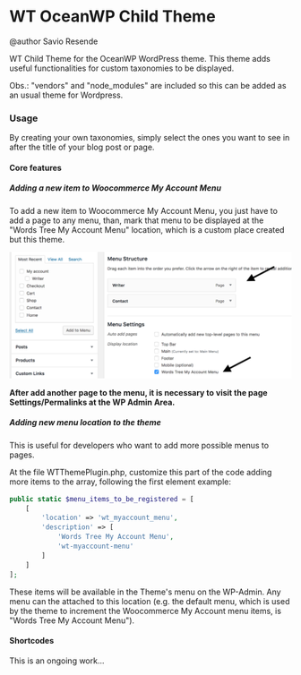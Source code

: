 WT OceanWP Child Theme
=================

@author Savio Resende

WT Child Theme for the OceanWP WordPress theme. This theme adds useful functionalities for custom taxonomies to be displayed.

Obs.: "vendors" and "node_modules" are included so this can be added as an usual theme for Wordpress.

### Usage
By creating your own taxonomies, simply select the ones you want to see in after the title of your blog post or page.

#### Core features

##### Adding a new item to Woocommerce My Account Menu

To add a new item to Woocommerce My Account Menu, you just have to add a page to any menu, than, mark that menu to be displayed at the "Words Tree My Account Menu" location, which is a custom place created but this theme.

![Adding item to menu](/image_add_page.png)

**After add another page to the menu, it is necessary to visit the page Settings/Permalinks at the WP Admin Area.**

##### Adding new menu location to the theme

This is useful for developers who want to add more possible menus to pages.

At the file WTThemePlugin.php, customize this part of the code adding more items to the array, following the first element example:

```php
public static $menu_items_to_be_registered = [
    [
        'location' => 'wt_myaccount_menu',
        'description' => [
            'Words Tree My Account Menu',
            'wt-myaccount-menu'
        ]
    ]
];
```

These items will be available in the Theme's menu on the WP-Admin. Any menu can the attached to this location (e.g. the default menu, which is used by the theme to increment the Woocommerce My Account menu items, is "Words Tree My Account Menu").


#### Shortcodes

This is an ongoing work...